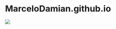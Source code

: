 # MarceloDamian.github.io
<img src ="https://github.com/MarceloDamian/MarceloDamian.github.io/edit/main/website.png" />
